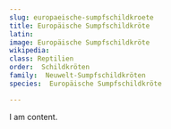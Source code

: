 ```yaml
---
slug: europaeische-sumpfschildkroete
title: Europäische Sumpfschildkröte
latin:
image: Europäische Sumpfschildkröte
wikipedia: 
class: Reptilien
order:  Schildkröten
family:  Neuwelt-Sumpfschildkröten
species:  Europäische Sumpfschildkröte

---
```


I am content.
